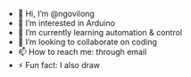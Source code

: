 - 👋 Hi, I’m @ngovilong
- 👀 I’m interested in Arduino
- 🌱 I’m currently learning automation & control
- 💞️ I’m looking to collaborate on coding
- 📫 How to reach me: through email
- ⚡ Fun fact: I also draw

<!---
ngovilong/ngovilong is a ✨ special ✨ repository because its `README.md` (this file) appears on your GitHub profile.
You can click the Preview link to take a look at your changes.
--->
